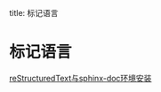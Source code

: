 title: 标记语言 

#  标记语言 
[reStructuredText与sphinx-doc环境安装](/pages/dokuwiki/marklang/reStructuredText与sphinx-doc1)